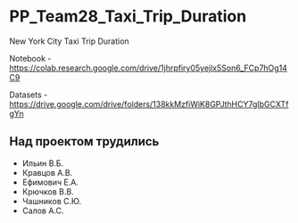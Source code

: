 # PP_Team28_Taxi_Trip_Duration
New York City Taxi Trip Duration

Notebook - https://colab.research.google.com/drive/1jhrpfiry05yejlx5Son6_FCp7hOg14C9

Datasets - https://drive.google.com/drive/folders/138kkMzfiWiK8GPJthHCY7gIbGCXTfgYn

## Над проектом трудились

- Ильин В.Б.
- Кравцов А.В.
- Ефимович Е.А.
- Крючков В.В.
- Чашников С.Ю.
- Салов А.С.
